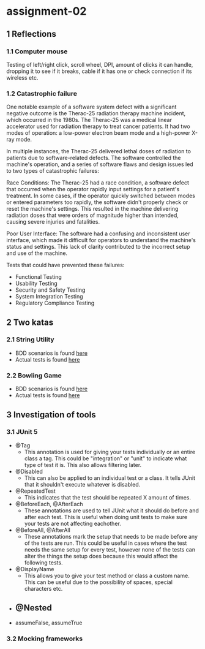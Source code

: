 # assignment-02

## 1 Reflections

### 1.1 Computer mouse
    
Testing of left/right click, scroll wheel, DPI, amount of clicks it can handle, dropping it to see if it breaks, cable if it has one or check connection if its wireless etc.

### 1.2 Catastrophic failure
    
One notable example of a software system defect with a significant negative outcome is the Therac-25 radiation therapy machine incident, which occurred in the 1980s. The Therac-25 was a medical linear accelerator used for radiation therapy to treat cancer patients. It had two modes of operation: a low-power electron beam mode and a high-power X-ray mode.

In multiple instances, the Therac-25 delivered lethal doses of radiation to patients due to software-related defects. The software controlled the machine's operation, and a series of software flaws and design issues led to two types of catastrophic failures:

Race Conditions: The Therac-25 had a race condition, a software defect that occurred when the operator rapidly input settings for a patient's treatment. In some cases, if the operator quickly switched between modes or entered parameters too rapidly, the software didn't properly check or reset the machine's settings. This resulted in the machine delivering radiation doses that were orders of magnitude higher than intended, causing severe injuries and fatalities.

Poor User Interface: The software had a confusing and inconsistent user interface, which made it difficult for operators to understand the machine's status and settings. This lack of clarity contributed to the incorrect setup and use of the machine.

Tests that could have prevented these failures:
- Functional Testing
- Usability Testing
- Security and Safety Testing
- System Integration Testing
- Regulatory Compliance Testing

## 2 Two katas

### 2.1 String Utility

- BDD scenarios is found [here](./Katas/src/main/resources/StringUtility.feature)
- Actual tests is found [here](./Katas/src/test/java/org/example/StringUtility.java)

### 2.2 Bowling Game

- BDD scenarios is found [here](./Katas/src/main/resources/BowlingGame.feature)
- Actual tests is found [here](./Katas/src/test/java/org/example/BowlingGame.java)

## 3 Investigation of tools

### 3.1 JUnit 5
- @Tag
    - This annotation is used for giving your tests individually or an entire class a tag. This could be "integration" or "unit" to indicate what type of test it is. This also allows filtering later.
- @Disabled
    - This can also be applied to an individual test or a class. It tells JUnit that it shouldn't execute whatever is disabled.
- @RepeatedTest
    - This indicates that the test should be repeated X amount of times.
- @BeforeEach, @AfterEach
    - These annotations are used to tell JUnit what it should do before and after each test. This is useful when doing unit tests to make sure your tests are not affecting eachother.
- @BeforeAll, @AfterAll
    - These annotations mark the setup that needs to be made before any of the tests are run. This could be useful in cases where the test needs the same setup for every test, however none of the tests can alter the things the setup does because this would affect the following tests.
- @DisplayName
    - This allows you to give your test method or class a custom name. This can be useful due to the possibility of spaces, special characters etc.
- @Nested
    - 
- assumeFalse, assumeTrue

### 3.2 Mocking frameworks

